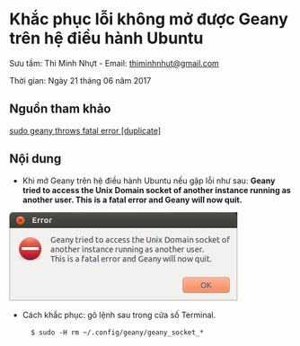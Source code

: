 # Khắc phục lỗi không mở được Geany trên hệ điều hành Ubuntu

Sưu tầm: Thi Minh Nhựt - Email: thiminhnhut@gmail.com

Thời gian: Ngày 21 tháng 06 năm 2017

## Nguồn tham khảo

[sudo geany throws fatal error [duplicate]](https://askubuntu.com/questions/552916/sudo-geany-throws-fatal-error)

## Nội dung

* Khi mở Geany trên hệ điều hành Ubuntu nếu gặp lỗi như sau:
**Geany tried to access the Unix Domain socket of another instance running as another user. 
This is a fatal error and Geany will now quit.**

![](https://raw.githubusercontent.com/thiminhnhut/ubuntu/master/tips/geany/image/geany-error.png)

* Cách khắc phục: gõ lệnh sau trong cửa số Terminal.

		$ sudo -H rm ~/.config/geany/geany_socket_*
